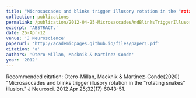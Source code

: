 ```yaml
---
title: "Microsaccades and blinks trigger illusory rotation in the "rotating snakes" illusion."
collection: publications
permalink: /publication/2012-04-25-MicrosaccadesAndBlinksTriggerIllusoryRotationInThe_rotatingSnak
excerpt: 'ABSTRACT.'
date: 25-Apr-12
venue: 'J Neuroscience'
paperurl: 'http://academicpages.github.io/files/paper1.pdf'
citation: 'a'
authors: 'Otero-Millan, Macknik & Martinez-Conde'
year: '2012'
---
```


Recommended citation: Otero-Millan, Macknik & Martinez-Conde(2020) "Microsaccades and blinks trigger illusory rotation in the "rotating snakes" illusion." J Neurosci. 2012 Apr 25;32(17):6043-51. 
